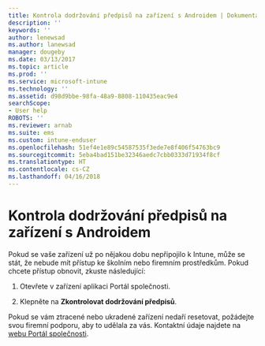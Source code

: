```yaml
---
title: Kontrola dodržování předpisů na zařízení s Androidem | Dokumentace Microsoftu
description: ''
keywords: ''
author: lenewsad
ms.author: lanewsad
manager: dougeby
ms.date: 03/13/2017
ms.topic: article
ms.prod: ''
ms.service: microsoft-intune
ms.technology: ''
ms.assetid: d98d9bbe-98fa-48a9-8808-110435eac9e4
searchScope:
- User help
ROBOTS: ''
ms.reviewer: arnab
ms.suite: ems
ms.custom: intune-enduser
ms.openlocfilehash: 51ef4e1e89c54587535f3ede7e8f406f54763bc9
ms.sourcegitcommit: 5eba4bad151be32346aedc7cbb0333d71934f8cf
ms.translationtype: HT
ms.contentlocale: cs-CZ
ms.lasthandoff: 04/16/2018
---
```

# <a name="check-compliance-on-your-android-device"></a>Kontrola dodržování předpisů na zařízení s Androidem

Pokud se vaše zařízení už po nějakou dobu nepřipojilo k Intune, může se stát, že nebude mít přístup ke školním nebo firemním prostředkům. Pokud chcete přístup obnovit, zkuste následující:

1. Otevřete v zařízení aplikaci Portál společnosti.

2. Klepněte na **Zkontrolovat dodržování předpisů**.

Pokud se vám ztracené nebo ukradené zařízení nedaří resetovat, požádejte svou firemní podporu, aby to udělala za vás. Kontaktní údaje najdete na [webu Portál společnosti](https://portal.manage.microsoft.com#HelpDeskDialog).
